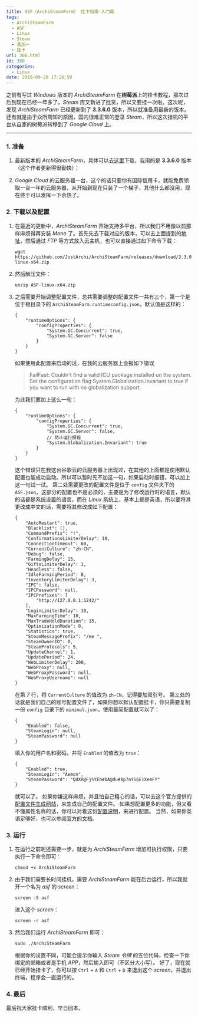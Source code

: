 ```yaml
---
title: ASF（ArchiSteamFarm） 挂卡指南-入门篇
tags:
  - ArchiSteamFarm
  - ASF
  - Linux
  - Steam
  - 喜加一
  - 挂卡
url: 300.html
id: 300
categories:
  - Linux
date: 2018-09-20 17:26:59
---
```


之前有写过 _Windows_ 版本的 _ArchiSteamFarm_ 在**树莓派**上的挂卡教程，那次过后到现在已经一年多了，_Steam_ 库又新进了批货，所以又要挂一次啦。这次呢，发现 _ArchiSteamFarm_ 已经更新到了 **3.3.6.0** 版本，所以就准备用最新的版本。还有就是由于众所周知的原因，国内很难正常的登录 _Steam_，所以这次挂机的平台从自家的树莓派转移到了 _Google Cloud_ 上。

* * *

### 1\. 准备

1.  最新版本的 _ArchiSteamFarm_，具体可以去[这里](https://github.com/JustArchi/ArchiSteamFarm/releases)下载，我用的是 **3.3.6.0** 版本（这个作者更新得很勤快）；
    
2.  _Google Cloud_ 的云服务器一台，这个的话只要你有国际信用卡，就能免费领取一台一年的云服务器，从开始到现在只装了一个梯子，其他什么都没用，现在终于可以发挥一下余热了。
    

### 2\. 下载以及配置

1.  在最近的更新中，_ArchiSteamFarm_ 开始支持多平台，所以我们不用像以前那样麻烦得再安装 _Mono_ 了。首先先去下载对应的版本，可以去上面提到的[地址](https://github.com/JustArchi/ArchiSteamFarm/releases)，然后通过 _FTP_ 等方式放入云主机，也可以直接通过如下命令下载：
    
        wget https://github.com/JustArchi/ArchiSteamFarm/releases/download/3.3.0.6/ASF-linux-x64.zip
        
    
2.  然后解压文件：
    
        unzip ASF-linux-x64.zip
        
    
3.  之后需要开始调整配置文件，总共需要调整的配置文件一共有三个，第一个是位于根目录下的 `ArchiSteamFarm.runtimeconfig.json`，默认值是这样的：
    
        {
            "runtimeOptions": {
                "configProperties": {
                    "System.GC.Concurrent": true,
                    "System.GC.Server": false
                }
            }
        }
        
    
    如果使用此配置来启动的话，在我的云服务器上会报如下错误
    
    > FailFast: Couldn't find a valid ICU package installed on the system. Set the configuration flag System.Globalization.Invariant to true if you want to run with no globalization support.
    
    为此我们要加上这么一句：
    
        {
            "runtimeOptions": {
                "configProperties": {
                    "System.GC.Concurrent": true,
                    "System.GC.Server": false,
                    // 防止运行报错
                    "System.Globalization.Invariant": true
                }
            }
        }
        
    
    这个错误只在我这台谷歌云的云服务器上出现过，在其他的上面都是使用默认配置也能成功启动。所以可以暂时先不加这一句，如果启动时报错，可以加上这一句试一试。 第二处需要更改的配置文件是位于 `config` 文件夹下的 `ASF.json`，这部分的配置也不是必须的，主要是为了修改运行时的语言，默认的话都是系统设置的语言，而在 _Linux_ 系统上，基本上都是英语，所以要将其更改成中文的话，需要将其修改成如下配置：
    
        {
            "AutoRestart": true,
            "Blacklist": [],
            "CommandPrefix": "!",
            "ConfirmationsLimiterDelay": 10,
            "ConnectionTimeout": 60,
            "CurrentCulture": "zh-CN",
            "Debug": false,
            "FarmingDelay": 15,
            "GiftsLimiterDelay": 1,
            "Headless": false,
            "IdleFarmingPeriod": 8,
            "InventoryLimiterDelay": 3,
            "IPC": false,
            "IPCPassword": null,
            "IPCPrefixes": [
                "http://127.0.0.1:1242/"
            ],
            "LoginLimiterDelay": 10,
            "MaxFarmingTime": 10,
            "MaxTradeHoldDuration": 15,
            "OptimizationMode": 0,
            "Statistics": true,
            "SteamMessagePrefix": "/me ",
            "SteamOwnerID": 0,
            "SteamProtocols": 5,
            "UpdateChannel": 1,
            "UpdatePeriod": 24,
            "WebLimiterDelay": 200,
            "WebProxy": null,
            "WebProxyPassword": null,
            "WebProxyUsername": null
        }
        
    
    在第 _7_ 行，将 `CurrentCulture` 的值改为 `zh-CN`，记得要加双引号。 第三处的话就是我们自己的账号配置文件了，如果你想以默认配置挂卡，你只需要复制一份 `config` 目录下的 `minimal.json`，使用最简配置就可以了：
    
        {
            "Enabled": false,
            "SteamLogin": null,
            "SteamPassword": null
        }
        
    
    填入你的用户名和密码，并将 `Enabled` 的值改为 `true`：
    
        {
            "Enabled": true,
            "SteamLogin": "Aemon",
            "SteamPassword": "QdXR@Fj%YEb#bA@du#$p7nYS6E1XemFY"
        }
        
    
    就可以了。 如果你嫌这样麻烦，并且怕自己粗心的话，可以去这个官方提供的[配置文件生成网站](https://justarchi.github.io/ArchiSteamFarm/#/)，来生成自己的配置文件。 如果想配置更多的功能，但又看不懂属性名称的话，你可以对着这份[配置说明](https://www.jianshu.com/p/a1459d1ca639)，来进行配置。 当然，如果你英语足够好，也可以参阅[官方的文档](https://github.com/JustArchiNET/ArchiSteamFarm/wiki/Configuration)。
    

### 3\. 运行

1.  在运行之前呢还需要一步，就是为 _ArchiSteamFarm_ 增加可执行权限，只要执行一下命令即可：
    
        chmod +x ArchiSteamFarm
        
    
2.  由于我们需要长时间挂机，需要 _ArchiSteamFarm_ 能在后台运行，所以我就开一个名为 _asf_ 的 _screen_：
    
        screen -S asf
        
    
    进入这个 _screen_：
    
        screen -r asf
        
    
3.  然后我们运行 _ArchiSteamFarm_ 即可：
    
        sudo ./ArchiSteamFarm
        
    
    根据你的设置不同，可能会提示你输入 _Steam 令牌_ 的五位代码，检查一下你绑定的邮箱或者是手机 _APP_，然后输入即可（不区分大小写）。 好了，现在就已经开始挂卡了，你可以按 `Ctrl` \+ `A` 和 `Ctrl` \+ `D` 来退出这个 _screen_，并退出终端，程序会一直运行的。
    

### 4\. 最后

最后祝大家挂卡顺利，早日回本。